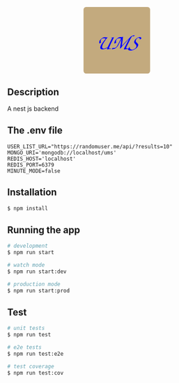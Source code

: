 <p align="center">
<svg
   width="40.515404mm"
   height="40.515404mm"
   viewBox="0 0 40.515404 40.515404"
   version="1.1"
   id="svg5"
   xmlns:inkscape="http://www.inkscape.org/namespaces/inkscape"
   xmlns:sodipodi="http://sodipodi.sourceforge.net/DTD/sodipodi-0.dtd"
   xmlns="http://www.w3.org/2000/svg"
   xmlns:svg="http://www.w3.org/2000/svg">
  <sodipodi:namedview
     id="namedview7"
     pagecolor="#ffffff"
     bordercolor="#000000"
     borderopacity="0.25"
     inkscape:showpageshadow="2"
     inkscape:pageopacity="0.0"
     inkscape:pagecheckerboard="0"
     inkscape:deskcolor="#d1d1d1"
     inkscape:document-units="mm"
     showgrid="false"
     inkscape:zoom="0.74920735"
     inkscape:cx="-203.54846"
     inkscape:cy="283.6331"
     inkscape:window-width="1920"
     inkscape:window-height="1018"
     inkscape:window-x="0"
     inkscape:window-y="30"
     inkscape:window-maximized="1"
     inkscape:current-layer="layer1" />
  <defs
     id="defs2" />
  <g
     inkscape:label="Layer 1"
     inkscape:groupmode="layer"
     id="layer1"
     transform="translate(-67.923035,-70.986298)">
    <rect
       style="fill:#c3aa7e;fill-opacity:0.997725;stroke:#ffffff;stroke-width:0.0264583"
       id="rect2296"
       width="40.488945"
       height="40.488945"
       x="67.936264"
       y="70.999527"
       rx="1.6026071"
       ry="1.6026071" />
    <text
       xml:space="preserve"
       style="font-style:italic;font-weight:bold;font-size:12.7px;font-family:'TeX Gyre Chorus';-inkscape-font-specification:'TeX Gyre Chorus Bold Italic';fill:#0000ff;fill-opacity:0.997725;stroke:#ffffff;stroke-width:0.0264583"
       x="74.844757"
       y="96.754684"
       id="text2242"><tspan
         sodipodi:role="line"
         id="tspan2240"
         style="fill:#0000ff;stroke-width:0.0264583"
         x="74.844757"
         y="96.754684">UMS</tspan></text>
  </g>
</svg>
</p>

## Description

A nest js backend

## The .env file
```
USER_LIST_URL="https://randomuser.me/api/?results=10"
MONGO_URI='mongodb://localhost/ums'
REDIS_HOST='localhost'
REDIS_PORT=6379
MINUTE_MODE=false
```


## Installation

```bash
$ npm install
```

## Running the app

```bash
# development
$ npm run start

# watch mode
$ npm run start:dev

# production mode
$ npm run start:prod
```

## Test

```bash
# unit tests
$ npm run test

# e2e tests
$ npm run test:e2e

# test coverage
$ npm run test:cov
```